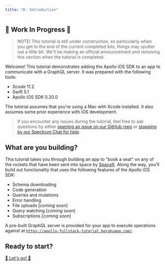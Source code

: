 ```yaml
---
title: "0. Introduction"
---
```


## 🚧 Work In Progress 🚧

> NOTE! This tutorial is still under construction, so particularly when you get to the end of the current completed bits, things may sputter out a little bit. We'll be making an official announcement and removing this section when the tutorial is completed.

Welcome! This tutorial demonstrates adding the Apollo iOS SDK to an app to communicate with a GraphQL server. It was prepared with the following tools:

- Xcode 11.2
- Swift 5.1
- Apollo iOS SDK 0.20.0

The tutorial assumes that you're using a Mac with Xcode installed. It also assumes some prior experience with iOS development.

> If you encounter any issues during the tutorial, feel free to ask questions by either [opening an issue on our GitHub repo](https://github.com/apollographql/apollo-ios/issues) or [stopping by our Spectrum Chat for help](https://spectrum.chat/apollo/apollo-ios).

## What are you building?

This tutorial takes you through building an app to "book a seat" on any of the rockets that have been sent into space by [SpaceX](https://www.spacex.com/). Along the way, you'll build out functionality that uses the following features of the Apollo iOS SDK:

* Schema downloading
* Code generation
* Queries and mutations
* Error handling
* File uploads [_coming soon_]
* Query watching [_coming soon_]
* Subscriptions [_coming soon_]

A pre-built GraphQL server is provided for your app to execute operations against at [`https://apollo-fullstack-tutorial.herokuapp.com/`](https://apollo-fullstack-tutorial.herokuapp.com/).

## Ready to start?

[🚀 Let's go! 🚀](./tutorial-create-project)
